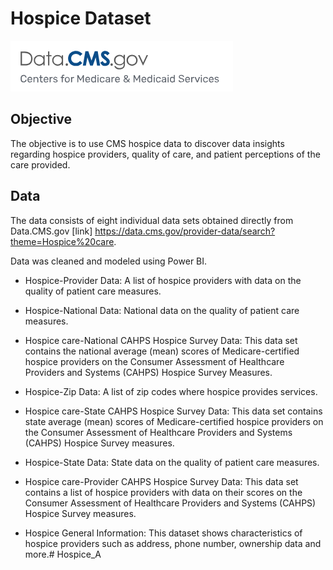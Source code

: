 
# Hospice Dataset

![Data.CMS.gov](./CMS_logo.png)

## Objective
The objective is to use CMS hospice data to discover data insights regarding hospice providers, quality of care, and patient perceptions of the care provided.

## Data
The data consists of eight individual data sets obtained directly from Data.CMS.gov [link] https://data.cms.gov/provider-data/search?theme=Hospice%20care. 

Data was cleaned and modeled using Power BI.

- Hospice-Provider Data:
A list of hospice providers with data on the quality of patient care measures.

- Hospice-National Data:
National data on the quality of patient care measures.

- Hospice care-National CAHPS Hospice Survey Data:
This data set contains the national average (mean) scores of Medicare-certified hospice providers on the Consumer Assessment of Healthcare Providers and Systems (CAHPS) Hospice Survey Measures. 

- Hospice-Zip Data:
A list of zip codes where hospice provides services. 

- Hospice care-State CAHPS Hospice Survey Data:
This data set contains state average (mean) scores of Medicare-certified hospice providers on the Consumer Assessment of Healthcare Providers and Systems (CAHPS) Hospice Survey measures. 

- Hospice-State Data:
State data on the quality of patient care measures. 

- Hospice care-Provider CAHPS Hospice Survey Data:
This data set contains a list of hospice providers with data on their scores on the Consumer Assessment of Healthcare Providers and Systems (CAHPS) Hospice Survey measures. 

- Hospice General Information:
This dataset shows characteristics of hospice providers such as address, phone number, ownership data and more.#   H o s p i c e _ A 
 
 